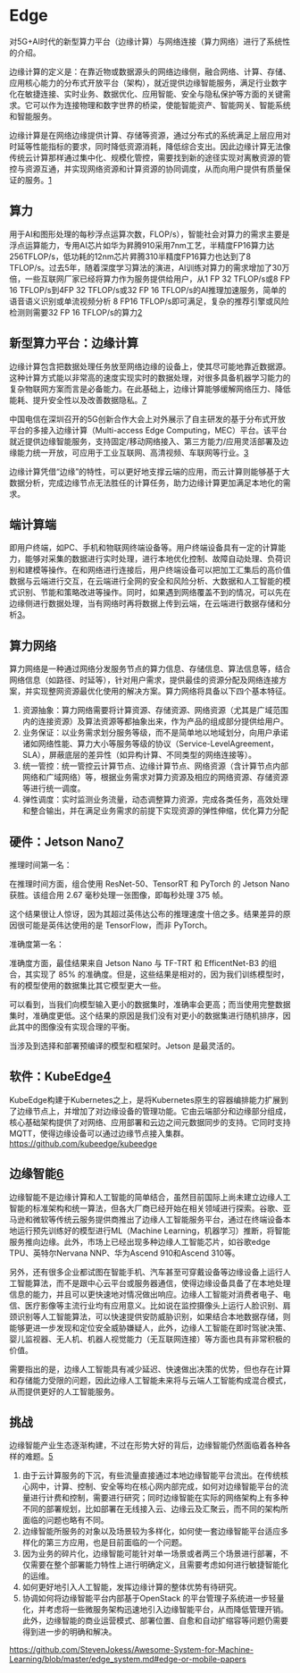 # Edge

对5G+AI时代的新型算力平台（边缘计算）与网络连接（算力网络）进行了系统性的介绍。

边缘计算的定义是：在靠近物或数据源头的网络边缘侧，融合网络、计算、存储、应用核心能力的分布式开放平台（架构），就近提供边缘智能服务，满足行业数字化在敏捷连接、实时业务、数据优化、应用智能、安全与隐私保护等方面的关键需求。它可以作为连接物理和数字世界的桥梁，使能智能资产、智能网关、智能系统和智能服务。

边缘计算是在网络边缘提供计算、存储等资源，通过分布式的系统满足上层应用对时延等性能指标的要求，同时降低资源消耗，降低综合支出。因此边缘计算无法像传统云计算那样通过集中化、规模化管控，需要找到新的途径实现对离散资源的管控与资源互通，并实现网络资源和计算资源的协同调度，从而向用户提供有质量保证的服务。[1]

## 算力

用于AI和图形处理的每秒浮点运算次数，FLOP/s），智能社会对算力的需求主要是浮点运算能力，专用AI芯片如华为昇腾910采用7nm工艺，半精度FP16算力达256TFLOP/s，低功耗的12nm芯片昇腾310半精度FP16算力也达到了8 TFLOP/s。过去5年，随着深度学习算法的演进，AI训练对算力的需求增加了30万倍，一些互联网厂家已经将算力作为服务提供给用户，从1 FP 32 TFLOP/s或8 FP 16 TFLOP/s到4FP 32 TFLOP/s或32 FP 16 TFLOP/s的AI推理加速服务，简单的语音语义识别或单流视频分析 8 FP16 TFLOP/s即可满足，复杂的推荐引擎或风险检测则需要32 FP 16 TFLOP/s的算力[2]

## 新型算力平台：边缘计算

边缘计算包含把数据处理任务放至网络边缘的设备上，使其尽可能地靠近数据源。这种计算方式能以非常高的速度实现实时的数据处理，对很多具备机器学习能力的复杂物联网方案而言是必备能力。在此基础上，边缘计算能够缓解网络压力、降低能耗、提升安全性以及改善数据隐私。[7]

中国电信在深圳召开的5G创新合作大会上对外展示了自主研发的基于分布式开放平台的多接入边缘计算（Multi-access Edge Computing，MEC）平台。该平台就近提供边缘智能服务，支持固定/移动网络接入、第三方能力/应用灵活部署及边缘能力统一开放，可应用于工业互联网、高清视频、车联网等行业。[3]

边缘计算凭借“边缘”的特性，可以更好地支撑云端的应用，而云计算则能够基于大数据分析，完成边缘节点无法胜任的计算任务，助力边缘计算更加满足本地化的需求。

## 端计算端

即用户终端，如PC、手机和物联网终端设备等。用户终端设备具有一定的计算能力，能够对采集的数据进行实时处理，进行本地优化控制、故障自动处理、负荷识别和建模等操作。在和网络进行连接后，用户终端设备可以把加工汇集后的高价值数据与云端进行交互，在云端进行全网的安全和风险分析、大数据和人工智能的模式识别、节能和策略改进等操作。同时，如果遇到网络覆盖不到的情况，可以先在边缘侧进行数据处理，当有网络时再将数据上传到云端，在云端进行数据存储和分析[3]。

## 算力网络

算力网络是一种通过网络分发服务节点的算力信息、存储信息、算法信息等，结合网络信息（如路径、时延等），针对用户需求，提供最佳的资源分配及网络连接方案，并实现整网资源最优化使用的解决方案。算力网络将具备以下四个基本特征。

1. 资源抽象：算力网络需要将计算资源、存储资源、网络资源（尤其是广域范围内的连接资源）及算法资源等都抽象出来，作为产品的组成部分提供给用户。
2. 业务保证：以业务需求划分服务等级，而不是简单地以地域划分，向用户承诺诸如网络性能、算力大小等服务等级的协议（Service-LevelAgreement，SLA），屏蔽底层的差异性（如异构计算、不同类型的网络连接等）。
3. 统一管控：统一管控云计算节点、边缘计算节点、网络资源（含计算节点内部网络和广域网络）等，根据业务需求对算力资源及相应的网络资源、存储资源等进行统一调度。
4. 弹性调度：实时监测业务流量，动态调整算力资源，完成各类任务，高效处理和整合输出，并在满足业务需求的前提下实现资源的弹性伸缩，优化算力分配

## 硬件：Jetson Nano[7]

推理时间第一名：

在推理时间方面，组合使用 ResNet-50、TensorRT 和 PyTorch 的 Jetson Nano 获胜。该组合用 2.67 毫秒处理一张图像，即每秒处理 375 帧。

这个结果很让人惊讶，因为其超过英伟达公布的推理速度十倍之多。结果差异的原因很可能是英伟达使用的是 TensorFlow，而非 PyTorch。

准确度第一名：

准确度方面，最佳结果来自 Jetson Nano 与 TF-TRT 和 EfficentNet-B3 的组合，其实现了 85% 的准确度。但是，这些结果是相对的，因为我们训练模型时，有的模型使用的数据集比其它模型更大一些。

可以看到，当我们向模型输入更小的数据集时，准确率会更高；而当使用完整数据集时，准确度更低。这个结果的原因是我们没有对更小的数据集进行随机排序，因此其中的图像没有实现合理的平衡。

当涉及到选择和部署预编译的模型和框架时。Jetson 是最灵活的。

## 软件：KubeEdge[4]

KubeEdge构建于Kubernetes之上，是将Kubernetes原生的容器编排能力扩展到了边缘节点上，并增加了对边缘设备的管理功能。它由云端部分和边缘部分组成，核心基础架构提供了对网络、应用部署和云边之间元数据同步的支持。它同时支持MQTT，使得边缘设备可以通过边缘节点接入集群。
https://github.com/kubeedge/kubeedge

## 边缘智能[6]

边缘智能不是边缘计算和人工智能的简单结合，虽然目前国际上尚未建立边缘人工智能的标准架构和统一算法，但各大厂商已经开始在相关领域进行探索。谷歌、亚马逊和微软等传统云服务提供商推出了边缘人工智能服务平台，通过在终端设备本地运行预先训练好的模型进行ML（Machine Learning，机器学习）推断，将智能服务推向边缘。此外，市场上已经出现多种边缘人工智能芯片，如谷歌edge TPU、英特尔Nervana NNP、华为Ascend 910和Ascend 310等。

另外，还有很多企业都试图在智能手机、汽车甚至可穿戴设备等边缘设备上运行人工智能算法，而不是跟中心云平台或服务器通信，使得边缘设备具备了在本地处理信息的能力，并且可以更快速地对情况做出响应。边缘人工智能对消费者电子、电信、医疗影像等主流行业均有应用意义。比如说在监控摄像头上运行人脸识别、肩颈识别等人工智能算法，可以快速提供安防威胁识别，如果结合本地数据存储，则能够更进一步发现和定位安全威胁嫌疑人，此外，边缘人工智能在即时驾驶决策、婴儿监视器、无人机、机器人视觉能力（无互联网连接）等方面也具有非常积极的价值。

需要指出的是，边缘人工智能具有减少延迟、快速做出决策的优势，但也存在计算和存储能力受限的问题，因此边缘人工智能未来将与云端人工智能构成混合模式，从而提供更好的人工智能服务。

## 挑战

边缘智能产业生态逐渐构建，不过在形势大好的背后，边缘智能仍然面临着各种各样的难题。[5]

1. 由于云计算服务的下沉，有些流量直接通过本地边缘智能平台流出。在传统核心网中，计算、控制、安全等均在核心网内部完成，如何对边缘智能平台的流量进行计费和控制，需要进行研究；同时边缘智能在实际的网络架构上有多种不同的部署规划，比如部署在无线接入云、边缘云及汇聚云，而不同的架构所面临的问题也略有不同。
2. 边缘智能所服务的对象以及场景较为多样化，如何使一套边缘智能平台适应多样化的第三方应用，也是目前面临的一个问题。
3. 因为业务的碎片化，边缘智能可能针对单一场景或者两三个场景进行部署，不仅需要在整个部署能力特性上进行明确定义，且需要考虑如何进行敏捷智能化的运维。
4. 如何更好地引入人工智能，发挥边缘计算的整体优势有待研究。
5. 协调如何将边缘智能平台内部基于OpenStack 的平台管理子系统进一步轻量化，并考虑将一些微服务架构迅速地引入边缘智能平台，从而降低管理开销。此外，边缘智能的商业运营模式、部署位置、自愈和自动扩缩容等问题仍需要得到进一步的明确和解决。


https://github.com/StevenJokess/Awesome-System-for-Machine-Learning/blob/master/edge_system.md#edge-or-mobile-papers


[1]: https://weread.qq.com/web/reader/eab32840721a4865eab660dka87322c014a87ff679a21ea
[2]: https://weread.qq.com/web/reader/eab32840721a4865eab660dk16732dc0161679091c5aeb1
[3]: https://weread.qq.com/web/reader/eab32840721a4865eab660dk8f132430178f14e45fce0f7
[4]: https://weread.qq.com/web/reader/eab32840721a4865eab660dkc0c320a0232c0c7c76d365a
[5]: https://www.jiqizhixin.com/articles/2020-10-10
[6]: https://www.jiqizhixin.com/articles/2020-09-03-3
[7]: https://tryolabs.com/blog/machine-learning-on-edge-devices-benchmark-report/
